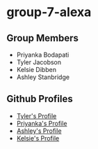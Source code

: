 # group-7-alexa

## Group Members
  - Priyanka Bodapati
  - Tyler Jacobson
  - Kelsie Dibben
  - Ashley Stanbridge

## Github Profiles
  - [Tyler's Profile](https://github.com/tjac1336)
  - [Priyanka's Profile](https://github.com/pinky407)
  - [Ashley's Profile](https://github.com/AshleyStanbridge96)
  - [Kelsie's Profile](https://github.com/kdibben)